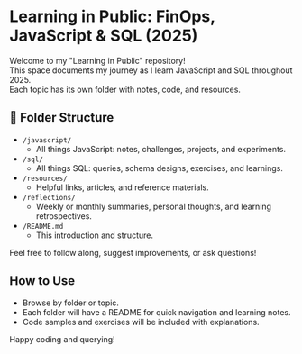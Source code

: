 
# Learning in Public: FinOps, JavaScript & SQL (2025)

Welcome to my "Learning in Public" repository!  
This space documents my journey as I learn JavaScript and SQL throughout 2025.  
Each topic has its own folder with notes, code, and resources.

## 📂 Folder Structure

- `/javascript/`  
  - All things JavaScript: notes, challenges, projects, and experiments.
- `/sql/`  
  - All things SQL: queries, schema designs, exercises, and learnings.
- `/resources/`  
  - Helpful links, articles, and reference materials.
- `/reflections/`  
  - Weekly or monthly summaries, personal thoughts, and learning retrospectives.
- `/README.md`  
  - This introduction and structure.

Feel free to follow along, suggest improvements, or ask questions!

## How to Use

- Browse by folder or topic.
- Each folder will have a README for quick navigation and learning notes.
- Code samples and exercises will be included with explanations.

Happy coding and querying!
